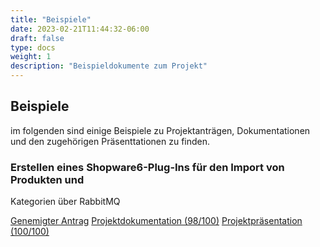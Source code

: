 ```yaml
---
title: "Beispiele"
date: 2023-02-21T11:44:32-06:00
draft: false
type: docs
weight: 1
description: "Beispieldokumente zum Projekt"
---
```


## Beispiele
im folgenden sind einige Beispiele zu Projektanträgen, Dokumentationen und den zugehörigen Präsenttationen zu finden.

### Erstellen eines Shopware6-Plug-Ins für den Import von Produkten und
Kategorien über RabbitMQ

[Genemigter Antrag](/projektae/beispielprojekte/shopware6-amqp/antrag.pdf)
[Projektdokumentation (98/100)](/projektae/beispielprojekte/shopware6-amqp/dokumentation.pdf)
[Projektpräsentation (100/100)](/projektae/beispielprojekte/shopware6-amqp/präsentation.pptx)
